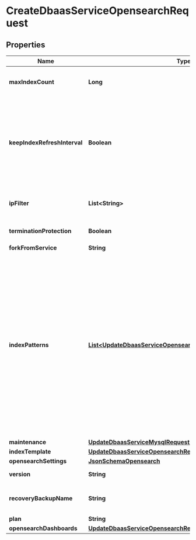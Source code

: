 

# CreateDbaasServiceOpensearchRequest


## Properties

| Name | Type | Description | Notes |
|------------ | ------------- | ------------- | -------------|
|**maxIndexCount** | **Long** | Maximum number of indexes to keep before deleting the oldest one |  [optional] |
|**keepIndexRefreshInterval** | **Boolean** | Aiven automation resets index.refresh_interval to default value for every index to be sure that indices are always visible to search. If it doesn&#39;t fit your case, you can disable this by setting up this flag to true. |  [optional] |
|**ipFilter** | **List&lt;String&gt;** | Allow incoming connections from CIDR address block, e.g. &#39;10.20.0.0/16&#39; |  [optional] |
|**terminationProtection** | **Boolean** | Service is protected against termination and powering off |  [optional] |
|**forkFromService** | **String** |  |  [optional] |
|**indexPatterns** | [**List&lt;UpdateDbaasServiceOpensearchRequestIndexPatternsInner&gt;**](UpdateDbaasServiceOpensearchRequestIndexPatternsInner.md) | Allows you to create glob style patterns and set a max number of indexes matching this pattern you want to keep. Creating indexes exceeding this value will cause the oldest one to get deleted. You could for example create a pattern looking like &#39;logs.?&#39; and then create index logs.1, logs.2 etc, it will delete logs.1 once you create logs.6. Do note &#39;logs.?&#39; does not apply to logs.10. Note: Setting max_index_count to 0 will do nothing and the pattern gets ignored. |  [optional] |
|**maintenance** | [**UpdateDbaasServiceMysqlRequestMaintenance**](UpdateDbaasServiceMysqlRequestMaintenance.md) |  |  [optional] |
|**indexTemplate** | [**UpdateDbaasServiceOpensearchRequestIndexTemplate**](UpdateDbaasServiceOpensearchRequestIndexTemplate.md) |  |  [optional] |
|**opensearchSettings** | [**JsonSchemaOpensearch**](JsonSchemaOpensearch.md) |  |  [optional] |
|**version** | **String** | OpenSearch major version |  [optional] |
|**recoveryBackupName** | **String** | Name of a backup to recover from for services that support backup names |  [optional] |
|**plan** | **String** | Subscription plan |  |
|**opensearchDashboards** | [**UpdateDbaasServiceOpensearchRequestOpensearchDashboards**](UpdateDbaasServiceOpensearchRequestOpensearchDashboards.md) |  |  [optional] |




